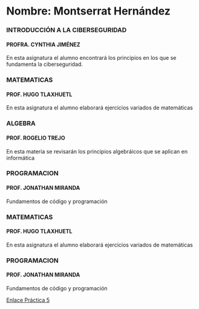 # Nombre: Montserrat Hernández

### INTRODUCCIÓN A LA CIBERSEGURIDAD

#### PROFRA. CYNTHIA JIMÉNEZ

 En esta asignatura el alumno encontrará los principios en los que se fundamenta la ciberseguridad.

### MATEMATICAS

#### PROF. HUGO TLAXHUETL

En esta asignatura el alumno elaborará ejercicios variados de matemáticas

### ALGEBRA

#### PROF. ROGELIO TREJO

En esta materia se revisarán los principios algebráicos que se aplican en informática

### PROGRAMACION

#### PROF. JONATHAN MIRANDA

Fundamentos de código y programación

### MATEMATICAS

#### PROF. HUGO TLAXHUETL

En esta asignatura el alumno elaborará ejercicios variados de matemáticas

### PROGRAMACION

#### PROF. JONATHAN MIRANDA

Fundamentos de código y programación

[Enlace Práctica 5](https://github.com/Mont-xe/amerike-programacion1-practica_5.git)
